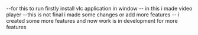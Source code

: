 --for this to run firstly install vlc application in window
-- in this i made video player 
--this is not final i made some changes or add more features 
-- i created some more features and now work is in development for more features 

